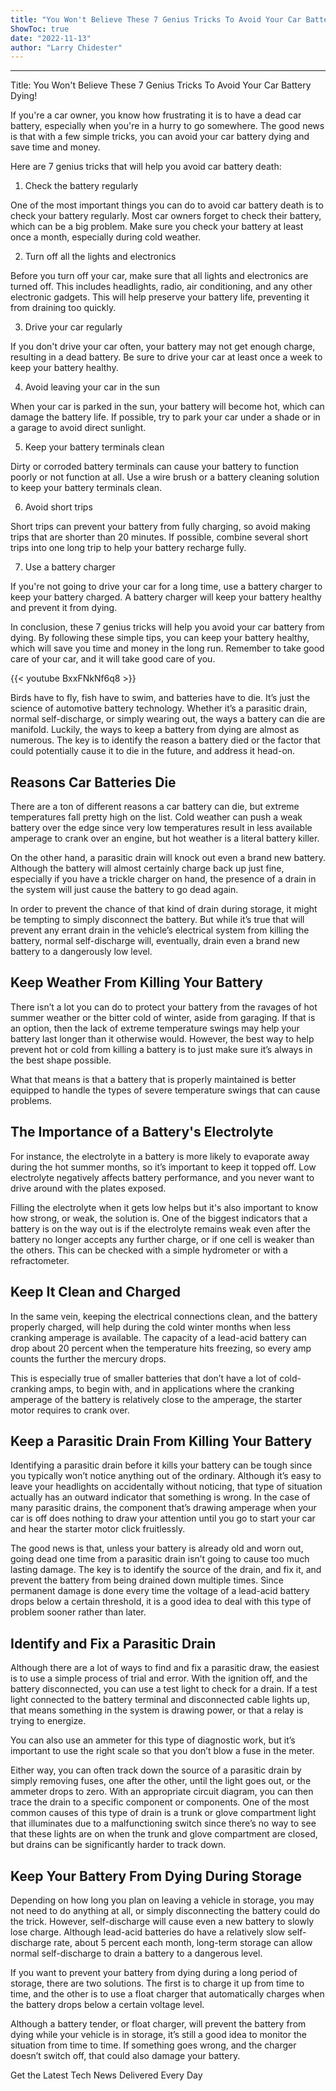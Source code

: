 ```yaml
---
title: "You Won't Believe These 7 Genius Tricks To Avoid Your Car Battery Dying!"
ShowToc: true 
date: "2022-11-13"
author: "Larry Chidester"
---
```

*****
Title: You Won't Believe These 7 Genius Tricks To Avoid Your Car Battery Dying!

If you're a car owner, you know how frustrating it is to have a dead car battery, especially when you're in a hurry to go somewhere. The good news is that with a few simple tricks, you can avoid your car battery dying and save time and money.

Here are 7 genius tricks that will help you avoid car battery death:

1. Check the battery regularly

One of the most important things you can do to avoid car battery death is to check your battery regularly. Most car owners forget to check their battery, which can be a big problem. Make sure you check your battery at least once a month, especially during cold weather.

2. Turn off all the lights and electronics

Before you turn off your car, make sure that all lights and electronics are turned off. This includes headlights, radio, air conditioning, and any other electronic gadgets. This will help preserve your battery life, preventing it from draining too quickly.

3. Drive your car regularly

If you don't drive your car often, your battery may not get enough charge, resulting in a dead battery. Be sure to drive your car at least once a week to keep your battery healthy.

4. Avoid leaving your car in the sun

When your car is parked in the sun, your battery will become hot, which can damage the battery life. If possible, try to park your car under a shade or in a garage to avoid direct sunlight.

5. Keep your battery terminals clean

Dirty or corroded battery terminals can cause your battery to function poorly or not function at all. Use a wire brush or a battery cleaning solution to keep your battery terminals clean.

6. Avoid short trips

Short trips can prevent your battery from fully charging, so avoid making trips that are shorter than 20 minutes. If possible, combine several short trips into one long trip to help your battery recharge fully.

7. Use a battery charger

If you're not going to drive your car for a long time, use a battery charger to keep your battery charged. A battery charger will keep your battery healthy and prevent it from dying.

In conclusion, these 7 genius tricks will help you avoid your car battery from dying. By following these simple tips, you can keep your battery healthy, which will save you time and money in the long run. Remember to take good care of your car, and it will take good care of you.

{{< youtube BxxFNkNf6q8 >}} 




Birds have to fly, fish have to swim, and batteries have to die. It’s just the science of automotive battery technology. Whether it’s a parasitic drain, normal self-discharge, or simply wearing out, the ways a battery can die are manifold. Luckily, the ways to keep a battery from dying are almost as numerous. The key is to identify the reason a battery died or the factor that could potentially cause it to die in the future, and address it head-on.

 
##   Reasons Car Batteries Die  
 

There are a ton of different reasons a car battery can die, but extreme temperatures fall pretty high on the list. Cold weather can push a weak battery over the edge since very low temperatures result in less available amperage to crank over an engine, but hot weather is a literal battery killer.

 

On the other hand, a parasitic drain will knock out even a brand new battery. Although the battery will almost certainly charge back up just fine, especially if you have a trickle charger on hand, the presence of a drain in the system will just cause the battery to go dead again.

 

In order to prevent the chance of that kind of drain during storage, it might be tempting to simply disconnect the battery. But while it’s true that will prevent any errant drain in the vehicle’s electrical system from killing the battery, normal self-discharge will, eventually, drain even a brand new battery to a dangerously low level.

 
##   Keep Weather From Killing Your Battery  
 

There isn’t a lot you can do to protect your battery from the ravages of hot summer weather or the bitter cold of winter, aside from garaging. If that is an option, then the lack of extreme temperature swings may help your battery last longer than it otherwise would. However, the best way to help prevent hot or cold from killing a battery is to just make sure it’s always in the best shape possible.

 

What that means is that a battery that is properly maintained is better equipped to handle the types of severe temperature swings that can cause problems.

 
##   The Importance of a Battery's Electrolyte  
 

For instance, the electrolyte in a battery is more likely to evaporate away during the hot summer months, so it’s important to keep it topped off. Low electrolyte negatively affects battery performance, and you never want to drive around with the plates exposed.

 

Filling the electrolyte when it gets low helps but it's also important to know how strong, or weak, the solution is. One of the biggest indicators that a battery is on the way out is if the electrolyte remains weak even after the battery no longer accepts any further charge, or if one cell is weaker than the others. This can be checked with a simple hydrometer or with a refractometer.

 
##   Keep It Clean and Charged  
 

In the same vein, keeping the electrical connections clean, and the battery properly charged, will help during the cold winter months when less cranking amperage is available. The capacity of a lead-acid battery can drop about 20 percent when the temperature hits freezing, so every amp counts the further the mercury drops.

 

This is especially true of smaller batteries that don’t have a lot of cold-cranking amps, to begin with, and in applications where the cranking amperage of the battery is relatively close to the amperage, the starter motor requires to crank over.

 
##   Keep a Parasitic Drain From Killing Your Battery  
 

Identifying a parasitic drain before it kills your battery can be tough since you typically won’t notice anything out of the ordinary. Although it’s easy to leave your headlights on accidentally without noticing, that type of situation actually has an outward indicator that something is wrong. In the case of many parasitic drains, the component that’s drawing amperage when your car is off does nothing to draw your attention until you go to start your car and hear the starter motor click fruitlessly.

 

The good news is that, unless your battery is already old and worn out, going dead one time from a parasitic drain isn’t going to cause too much lasting damage. The key is to identify the source of the drain, and fix it, and prevent the battery from being drained down multiple times. Since permanent damage is done every time the voltage of a lead-acid battery drops below a certain threshold, it is a good idea to deal with this type of problem sooner rather than later.

 
##   Identify and Fix a Parasitic Drain  
 

Although there are a lot of ways to find and fix a parasitic draw, the easiest is to use a simple process of trial and error. With the ignition off, and the battery disconnected, you can use a test light to check for a drain. If a test light connected to the battery terminal and disconnected cable lights up, that means something in the system is drawing power, or that a relay is trying to energize.

 

You can also use an ammeter for this type of diagnostic work, but it’s important to use the right scale so that you don’t blow a fuse in the meter.

 

Either way, you can often track down the source of a parasitic drain by simply removing fuses, one after the other, until the light goes out, or the ammeter drops to zero. With an appropriate circuit diagram, you can then trace the drain to a specific component or components. One of the most common causes of this type of drain is a trunk or glove compartment light that illuminates due to a malfunctioning switch since there’s no way to see that these lights are on when the trunk and glove compartment are closed, but drains can be significantly harder to track down.

 
##   Keep Your Battery From Dying During Storage  
 

Depending on how long you plan on leaving a vehicle in storage, you may not need to do anything at all, or simply disconnecting the battery could do the trick. However, self-discharge will cause even a new battery to slowly lose charge. Although lead-acid batteries do have a relatively slow self-discharge rate, about 5 percent each month, long-term storage can allow normal self-discharge to drain a battery to a dangerous level.

 

If you want to prevent your battery from dying during a long period of storage, there are two solutions. The first is to charge it up from time to time, and the other is to use a float charger that automatically charges when the battery drops below a certain voltage level.

 

Although a battery tender, or float charger, will prevent the battery from dying while your vehicle is in storage, it’s still a good idea to monitor the situation from time to time. If something goes wrong, and the charger doesn’t switch off, that could also damage your battery.

 

Get the Latest Tech News Delivered Every Day




